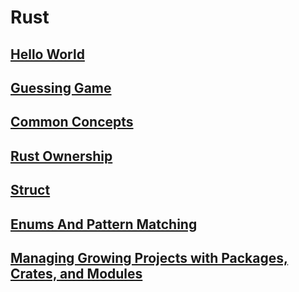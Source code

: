 # Rust

## [Hello World](https://github.com/yusrilarzaqi/Rust-book/tree/main/hello_world)

## [Guessing Game](https://github.com/yusrilarzaqi/Rust-book/tree/main/guessing_game)

## [Common Concepts](https://github.com/yusrilarzaqi/Rust-book/tree/main/common_concepts)

## [Rust Ownership](https://github.com/yusrilarzaqi/Rust-book/tree/main/rust_ownership)

## [Struct](https://github.com/yusrilarzaqi/Rust-book/tree/main/structs)

## [Enums And Pattern Matching](https://github.com/yusrilarzaqi/Rust-book/tree/main/enums_and_pattern_mathing)

## [Managing Growing Projects with Packages, Crates, and Modules](https://github.com/yusrilarzaqi/Rust-book/tree/main/managing_growing_projects_with_packages_crates_and_modules)
